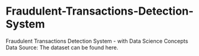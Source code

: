 # Fraudulent-Transactions-Detection-System
Fraudulent Transactions Detection System - with Data Science Concepts
Data Source: The dataset can be found here.
